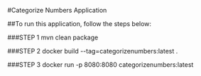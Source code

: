 #Categorize Numbers Application

##To run this application, follow the steps below:

###STEP 1
mvn clean package

###STEP 2
docker build --tag=categorizenumbers:latest .

###STEP 3
docker run -p 8080:8080 categorizenumbers:latest

